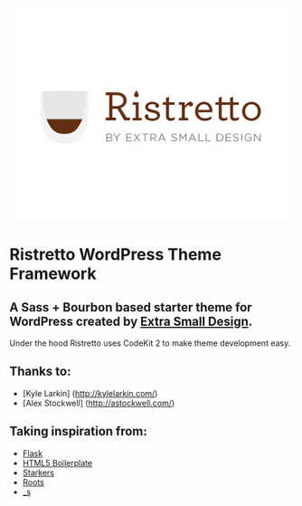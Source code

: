![Ristretto](screenshot.png)

Ristretto WordPress Theme Framework
================================

## A Sass + Bourbon based starter theme for WordPress created by [Extra Small Design](http://extrasmalldesign.com).

Under the hood Ristretto uses CodeKit 2 to make theme development easy.

## Thanks to:
- [Kyle Larkin] (http://kylelarkin.com/)
- [Alex Stockwell] (http://astockwell.com/)

## Taking inspiration from:
- [Flask](https://github.com/kylelarkin/flask)
- [HTML5 Boilerplate](http://html5boilerplate.com/)
- [Starkers](http://viewportindustries.com/products/starkers/)
- [Roots](http://www.rootstheme.com/)
- [_s](https://github.com/Automattic/_s)
